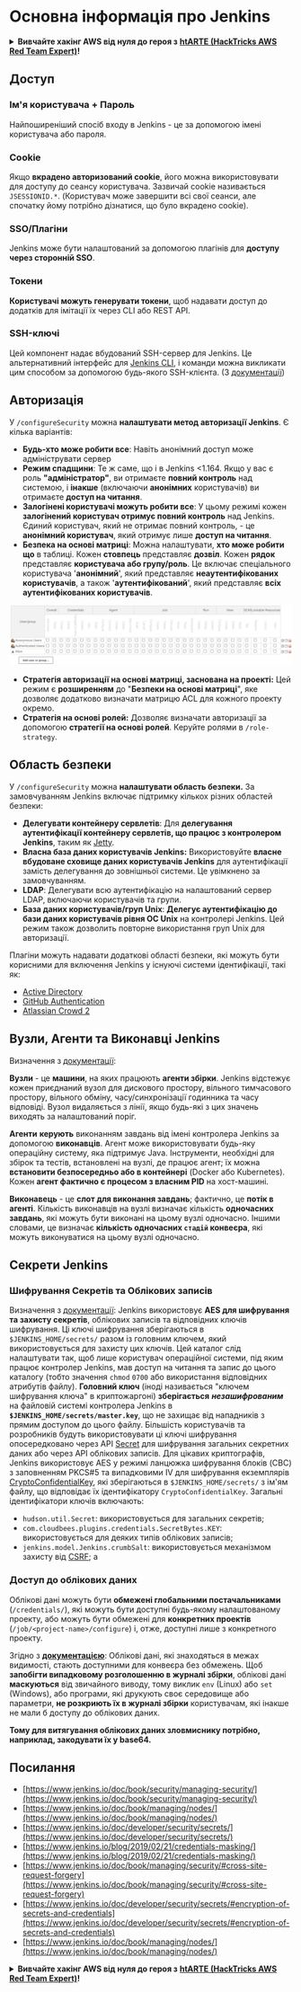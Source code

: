 # Основна інформація про Jenkins

<details>

<summary><strong>Вивчайте хакінг AWS від нуля до героя з</strong> <a href="https://training.hacktricks.xyz/courses/arte"><strong>htARTE (HackTricks AWS Red Team Expert)</strong></a><strong>!</strong></summary>

Інші способи підтримки HackTricks:

* Якщо ви хочете побачити вашу **компанію в рекламі на HackTricks** або **завантажити HackTricks у форматі PDF**, перевірте [**ПЛАНИ ПІДПИСКИ**](https://github.com/sponsors/carlospolop)!
* Отримайте [**офіційний PEASS & HackTricks мерч**](https://peass.creator-spring.com)
* Дізнайтеся про [**Сім'ю PEASS**](https://opensea.io/collection/the-peass-family), нашу колекцію ексклюзивних [**NFT**](https://opensea.io/collection/the-peass-family)
* **Приєднуйтесь до** 💬 [**групи Discord**](https://discord.gg/hRep4RUj7f) або [**групи Telegram**](https://t.me/peass) або **слідкуйте** за нами на **Twitter** 🐦 [**@hacktricks_live**](https://twitter.com/hacktricks_live)**.**
* **Поділіться своїми хакінговими трюками, надсилайте PR до** [**HackTricks**](https://github.com/carlospolop/hacktricks) та [**HackTricks Cloud**](https://github.com/carlospolop/hacktricks-cloud) репозиторіїв.

</details>

## Доступ

### Ім'я користувача + Пароль

Найпоширеніший спосіб входу в Jenkins - це за допомогою імені користувача або пароля.

### Cookie

Якщо **вкрадено авторизований cookie**, його можна використовувати для доступу до сеансу користувача. Зазвичай cookie називається `JSESSIONID.*`. (Користувач може завершити всі свої сеанси, але спочатку йому потрібно дізнатися, що було вкрадено cookie).

### SSO/Плагіни

Jenkins може бути налаштований за допомогою плагінів для **доступу через сторонній SSO**.

### Токени

**Користувачі можуть генерувати токени**, щоб надавати доступ до додатків для імітації їх через CLI або REST API.

### SSH-ключі

Цей компонент надає вбудований SSH-сервер для Jenkins. Це альтернативний інтерфейс для [Jenkins CLI](https://www.jenkins.io/doc/book/managing/cli/), і команди можна викликати цим способом за допомогою будь-якого SSH-клієнта. (З [документації](https://plugins.jenkins.io/sshd/))

## Авторизація

У `/configureSecurity` можна **налаштувати метод авторизації Jenkins**. Є кілька варіантів:

* **Будь-хто може робити все**: Навіть анонімний доступ може адмініструвати сервер
* **Режим спадщини**: Те ж саме, що і в Jenkins <1.164. Якщо у вас є роль **"адміністратор"**, ви отримаєте **повний контроль** над системою, і **інакше** (включаючи **анонімних** користувачів) ви отримаєте **доступ на читання**.
* **Залогінені користувачі можуть робити все**: У цьому режимі кожен **залогінений користувач отримує повний контроль** над Jenkins. Єдиний користувач, який не отримає повний контроль, - це **анонімний користувач**, який отримує лише **доступ на читання**.
* **Безпека на основі матриці**: Можна налаштувати, **хто може робити що** в таблиці. Кожен **стовпець** представляє **дозвіл**. Кожен **рядок** представляє **користувача або групу/роль**. Це включає спеціального користувача '**анонімний**', який представляє **неаутентифікованих користувачів**, а також '**аутентифікований**', який представляє **всіх аутентифікованих користувачів**.

![](<../../.gitbook/assets/image (40).png>)

* **Стратегія авторизації на основі матриці, заснована на проекті:** Цей режим є **розширенням** до "**Безпеки на основі матриці**", яке дозволяє додатково визначати матрицю ACL для кожного проекту окремо.
* **Стратегія на основі ролей:** Дозволяє визначати авторизації за допомогою **стратегії на основі ролей**. Керуйте ролями в `/role-strategy`.

## **Область безпеки**

У `/configureSecurity` можна **налаштувати область безпеки.** За замовчуванням Jenkins включає підтримку кількох різних областей безпеки:

* **Делегувати контейнеру сервлетів**: Для **делегування аутентифікації контейнеру сервлетів, що працює з контролером Jenkins**, таким як [Jetty](https://www.eclipse.org/jetty/).
* **Власна база даних користувачів Jenkins:** Використовуйте **власне вбудоване сховище даних користувачів Jenkins** для аутентифікації замість делегування до зовнішньої системи. Це увімкнено за замовчуванням.
* **LDAP**: Делегувати всю аутентифікацію на налаштований сервер LDAP, включаючи користувачів та групи.
* **База даних користувачів/груп Unix**: **Делегує аутентифікацію до бази даних користувачів рівня ОС Unix** на контролері Jenkins. Цей режим також дозволить повторне використання груп Unix для авторизації.

Плагіни можуть надавати додаткові області безпеки, які можуть бути корисними для включення Jenkins у існуючі системи ідентифікації, такі як:

* [Active Directory](https://plugins.jenkins.io/active-directory)
* [GitHub Authentication](https://plugins.jenkins.io/github-oauth)
* [Atlassian Crowd 2](https://plugins.jenkins.io/crowd2)

## Вузли, Агенти та Виконавці Jenkins

Визначення з [документації](https://www.jenkins.io/doc/book/managing/nodes/):

**Вузли** - це **машини**, на яких працюють **агенти збірки**. Jenkins відстежує кожен приєднаний вузол для дискового простору, вільного тимчасового простору, вільного обміну, часу/синхронізації годинника та часу відповіді. Вузол видаляється з лінії, якщо будь-які з цих значень виходять за налаштований поріг.

**Агенти** **керують** виконанням завдань від імені контролера Jenkins за допомогою **виконавців**. Агент може використовувати будь-яку операційну систему, яка підтримує Java. Інструменти, необхідні для збірок та тестів, встановлені на вузлі, де працює агент; їх можна **встановити безпосередньо або в контейнері** (Docker або Kubernetes). Кожен **агент фактично є процесом з власним PID** на хост-машині.

**Виконавець** - це **слот для виконання завдань**; фактично, це **потік в агенті**. Кількість виконавців на вузлі визначає кількість **одночасних завдань**, які можуть бути виконані на цьому вузлі одночасно. Іншими словами, це визначає **кількість одночасних `стадій` конвеєра**, які можуть виконуватися на цьому вузлі одночасно.

## Секрети Jenkins

### Шифрування Секретів та Облікових записів

Визначення з [документації](https://www.jenkins.io/doc/developer/security/secrets/#encryption-of-secrets-and-credentials):
Jenkins використовує **AES для шифрування та захисту секретів**, облікових записів та відповідних ключів шифрування. Ці ключі шифрування зберігаються в `$JENKINS_HOME/secrets/` разом із головним ключем, який використовується для захисту цих ключів. Цей каталог слід налаштувати так, щоб лише користувач операційної системи, під яким працює контролер Jenkins, мав доступ на читання та запис до цього каталогу (тобто значення `chmod` `0700` або використання відповідних атрибутів файлу). **Головний ключ** (іноді називається "ключем шифрування ключа" в криптожаргоні) **зберігається** _**незашифрованим**_ на файловій системі контролера Jenkins в **`$JENKINS_HOME/secrets/master.key`**, що не захищає від нападників з прямим доступом до цього файлу. Більшість користувачів та розробників будуть використовувати ці ключі шифрування опосередковано через API [Secret](https://javadoc.jenkins.io/byShortName/Secret) для шифрування загальних секретних даних або через API облікових записів. Для цікавих криптографів, Jenkins використовує AES у режимі ланцюжка шифрування блоків (CBC) з заповненням PKCS#5 та випадковими IV для шифрування екземплярів [CryptoConfidentialKey](https://javadoc.jenkins.io/byShortName/CryptoConfidentialKey), які зберігаються в `$JENKINS_HOME/secrets/` з ім'ям файлу, що відповідає їх ідентифікатору `CryptoConfidentialKey`. Загальні ідентифікатори ключів включають:

* `hudson.util.Secret`: використовується для загальних секретів;
* `com.cloudbees.plugins.credentials.SecretBytes.KEY`: використовується для деяких типів облікових записів;
* `jenkins.model.Jenkins.crumbSalt`: використовується механізмом захисту від [CSRF](https://www.jenkins.io/doc/book/managing/security/#cross-site-request-forgery); а
### Доступ до облікових даних

Облікові дані можуть бути **обмежені глобальними постачальниками** (`/credentials/`), які можуть бути доступні будь-якому налаштованому проекту, або можуть бути обмежені для **конкретних проектів** (`/job/<project-name>/configure`) і, отже, доступні лише з конкретного проекту.

Згідно з [**документацією**](https://www.jenkins.io/blog/2019/02/21/credentials-masking/): Облікові дані, які знаходяться в межах видимості, стають доступними для конвеєра без обмежень. Щоб **запобігти випадковому розголошенню в журналі збірки**, облікові дані **маскуються** від звичайного виводу, тому виклик `env` (Linux) або `set` (Windows), або програми, які друкують своє середовище або параметри, **не розкриють їх в журналі збірки** користувачам, які інакше не мали б доступу до облікових даних.

**Тому для витягування облікових даних зловмиснику потрібно, наприклад, закодувати їх у base64.**

## Посилання

* [https://www.jenkins.io/doc/book/security/managing-security/](https://www.jenkins.io/doc/book/security/managing-security/)
* [https://www.jenkins.io/doc/book/managing/nodes/](https://www.jenkins.io/doc/book/managing/nodes/)
* [https://www.jenkins.io/doc/developer/security/secrets/](https://www.jenkins.io/doc/developer/security/secrets/)
* [https://www.jenkins.io/blog/2019/02/21/credentials-masking/](https://www.jenkins.io/blog/2019/02/21/credentials-masking/)
* [https://www.jenkins.io/doc/book/managing/security/#cross-site-request-forgery](https://www.jenkins.io/doc/book/managing/security/#cross-site-request-forgery)
* [https://www.jenkins.io/doc/developer/security/secrets/#encryption-of-secrets-and-credentials](https://www.jenkins.io/doc/developer/security/secrets/#encryption-of-secrets-and-credentials)
* [https://www.jenkins.io/doc/book/managing/nodes/](https://www.jenkins.io/doc/book/managing/nodes/)

<details>

<summary><strong>Вивчайте хакінг AWS від нуля до героя з</strong> <a href="https://training.hacktricks.xyz/courses/arte"><strong>htARTE (HackTricks AWS Red Team Expert)</strong></a><strong>!</strong></summary>

Інші способи підтримки HackTricks:

* Якщо ви хочете побачити вашу **компанію в рекламі на HackTricks** або **завантажити HackTricks у PDF-форматі**, перевірте [**ПЛАНИ ПІДПИСКИ**](https://github.com/sponsors/carlospolop)!
* Отримайте [**офіційний PEASS & HackTricks мерч**](https://peass.creator-spring.com)
* Відкрийте для себе [**Сім'ю PEASS**](https://opensea.io/collection/the-peass-family), нашу колекцію ексклюзивних [**NFT**](https://opensea.io/collection/the-peass-family)
* **Приєднуйтесь до** 💬 [**групи Discord**](https://discord.gg/hRep4RUj7f) або групи [**telegram**](https://t.me/peass) або **слідкуйте** за нами в **Twitter** 🐦 [**@hacktricks_live**](https://twitter.com/hacktricks_live)**.**
* **Поділіться своїми хакерськими трюками, надсилайте PR до** [**HackTricks**](https://github.com/carlospolop/hacktricks) та [**HackTricks Cloud**](https://github.com/carlospolop/hacktricks-cloud) репозиторіїв на GitHub.

</details>
